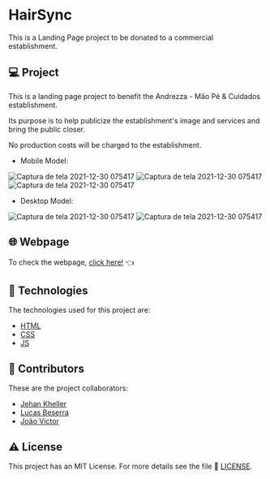 # HairSync
This is a Landing Page project to be donated to a commercial establishment.

## 💻 Project
This is a landing page project to benefit the Andrezza - Mão Pé & Cuidados establishment.

Its purpose is to help publicize the establishment's image and services and bring the public closer.

No production costs will be charged to the establishment.

- Mobile Model:

![Captura de tela 2021-12-30 075417](https://user-images.githubusercontent.com/5993224/147749920-7abdf004-7340-4749-81fb-7d3df2460143.png)
![Captura de tela 2021-12-30 075417](https://user-images.githubusercontent.com/5993224/147749970-98107c47-7f9a-4bae-bf7a-feb6a9c3f0d1.png)
![Captura de tela 2021-12-30 075417](https://user-images.githubusercontent.com/5993224/147750029-12b239ff-01d9-457f-a6f6-005e5710c8aa.png)

- Desktop Model:

![Captura de tela 2021-12-30 075417](https://user-images.githubusercontent.com/5993224/147749750-fbba517c-8785-4669-ab1a-5a46b0fac460.png)
![Captura de tela 2021-12-30 075417](https://user-images.githubusercontent.com/5993224/147749826-1ff77fe7-2701-4dcd-bae4-feec3d61f3c7.png)

## 🌐 Webpage
To check the webpage, [click here!](https://jehankheller.github.io/LandingPage-Andrezza_Mao_Pe_e_Cuidados/) 👈

## 📝 Technologies
The technologies used for this project are:

- [HTML](https://developer.mozilla.org/en-US/docs/Web/HTML)
- [CSS](https://developer.mozilla.org/en-US/docs/Web/CSS)
- [JS](https://developer.mozilla.org/en-US/docs/Web/JavaScript)

## 🤝 Contributors
These are the project collaborators:

- [Jehan Kheller](https://github.com/JehanKheller)
- [Lucas Beserra](https://github.com/Lucas-beserra)
- [João Victor](https://github.com/Joao1V)

## ⚠️ License
This project has an MIT License.
For more details see the file 🧾 [LICENSE](https://github.com/JehanKheller/Calculator/blob/main/LICENSE.txt).

